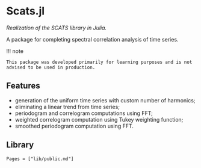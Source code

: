 # Scats.jl

_Realization of the SCATS library in Julia._

A package for completing spectral correlation analysis of time series.

!!! note

    This package was developed primarily for learning purposes and is not advised to be used in production.

## Features

- generation of the uniform time series with custom number of harmonics;
- eliminating a linear trend from time series;
- periodogram and correlogram computations using FFT;
- weighted correlogram computation using Tukey weighting function;
- smoothed periodogram computation using FFT.

## Library

```@contents
Pages = ["lib/public.md"]
```